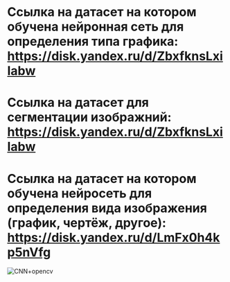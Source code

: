 # Ссылка на датасет на котором обучена нейронная сеть для определения типа графика: https://disk.yandex.ru/d/ZbxfknsLxiIabw

# Ссылка на датасет для сегментации изображний: https://disk.yandex.ru/d/ZbxfknsLxiIabw

# Ссылка на датасет на котором обучена нейросеть для определения вида изображения (график, чертёж, другое): https://disk.yandex.ru/d/LmFx0h4kp5nVfg




![CNN+opencv](https://github.com/user-attachments/assets/f9e4058c-9282-4f9a-8e88-4b7275b374cc)

